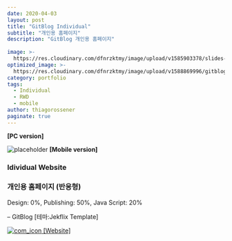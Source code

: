 ```yaml
---
date: 2020-04-03
layout: post
title: "GitBlog Individual"
subtitle: "개인용 홈페이지"
description: "GitBlog 개인용 홈페이지"
  
image: >-
  https://res.cloudinary.com/dfnrzktmy/image/upload/v1585903378/slides-02_vythbe.jpg
optimized_image: >-  
  https://res.cloudinary.com/dfnrzktmy/image/upload/v1588869996/gitblog_sum-400x260_ese54n.png
category: portfolio
tags: 
  - Individual
  - RWD
  - mobile
author: thiagorossener
paginate: true
---
```

<strong>[PC version]</strong>

![placeholder](https://res.cloudinary.com/dfnrzktmy/image/upload/v1586169668/sk_rwd-400x749_zw4ctm.jpg "Mobile image")
<strong>[Mobile version]</strong>

### Idividual Website

### 개인용 홈페이지 (반응형)

Design: 0%, Publishing: 50%, Java Script: 20%

– GitBlog [테마:Jekflix Template]

<a href="https://hjinyyyy.github.io/" target="_blank">
<img src="https://res.cloudinary.com/dfnrzktmy/image/upload/v1586177444/com_icon-150x129_r9kppl.png" alt="com_icon" class="site_icon">
[Website]
</a>